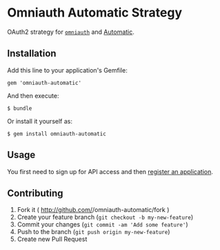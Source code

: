 # Omniauth Automatic Strategy

OAuth2 strategy for [`omniauth`](http://rubygems.org/gems/omniauth) and
[Automatic](https://www.automatic.com/developer/).

## Installation

Add this line to your application's Gemfile:

    gem 'omniauth-automatic'

And then execute:

    $ bundle

Or install it yourself as:

    $ gem install omniauth-automatic

## Usage

You first need to sign up for API access and then [register an
application](https://www.automatic.com/developer/dashboard/).

## Contributing

1. Fork it ( http://github.com/<my-github-username>/omniauth-automatic/fork )
2. Create your feature branch (`git checkout -b my-new-feature`)
3. Commit your changes (`git commit -am 'Add some feature'`)
4. Push to the branch (`git push origin my-new-feature`)
5. Create new Pull Request
